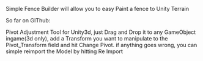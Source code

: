 Simple Fence Builder will allow you to easy Paint a fence to Unity Terrain

So far on GIThub:

Pivot Adjustment Tool for Unity3d, just Drag and Drop it to any GameObject ingame(3d only), add a Transform you want to manipulate to the Pivot_Transform field and hit Change Pivot. 
if anything goes wrong, you can simple reimport the Model by hitting Re Import
